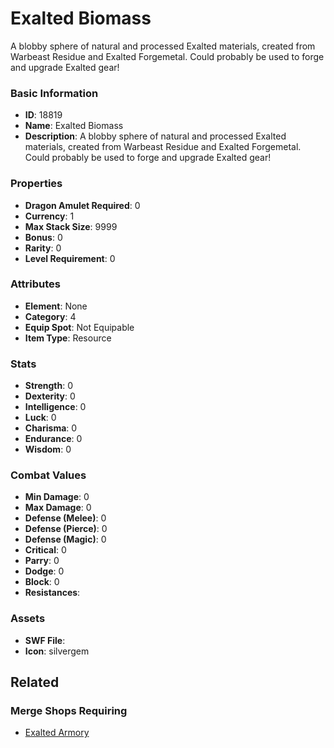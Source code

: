 # Exalted Biomass

A blobby sphere of natural and processed Exalted materials, created from Warbeast Residue and Exalted Forgemetal. Could probably be used to forge and upgrade Exalted gear!

### Basic Information

- **ID**: 18819
- **Name**: Exalted Biomass
- **Description**: A blobby sphere of natural and processed Exalted materials, created from Warbeast Residue and Exalted Forgemetal. Could probably be used to forge and upgrade Exalted gear!

### Properties

- **Dragon Amulet Required**: 0
- **Currency**: 1
- **Max Stack Size**: 9999
- **Bonus**: 0
- **Rarity**: 0
- **Level Requirement**: 0

### Attributes

- **Element**: None
- **Category**: 4
- **Equip Spot**: Not Equipable
- **Item Type**: Resource

### Stats

- **Strength**: 0
- **Dexterity**: 0
- **Intelligence**: 0
- **Luck**: 0
- **Charisma**: 0
- **Endurance**: 0
- **Wisdom**: 0

### Combat Values

- **Min Damage**: 0
- **Max Damage**: 0
- **Defense (Melee)**: 0
- **Defense (Pierce)**: 0
- **Defense (Magic)**: 0
- **Critical**: 0
- **Parry**: 0
- **Dodge**: 0
- **Block**: 0
- **Resistances**: 

### Assets

- **SWF File**: 
- **Icon**: silvergem

## Related

### Merge Shops Requiring

- [Exalted Armory](../merge-shops/303-exalted-armory.md)

